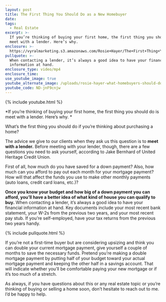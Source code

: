 ```yaml
---
layout: post
title: The First Thing You Should Do as a New Homebuyer
date:
tags:
  - Real Estate
excerpt: >-
  If you’re thinking of buying your first home, the first thing you should do is
  meet with a lender. Here’s why.
enclosure: >-
  https://vyralmarketing.s3.amazonaws.com/Rosie+Hayer/The+First+Thing+You+Should+Do+as+a+New+Homebuyer.mp4
pullquote: >-
  When contacting a lender, it’s always a good idea to have your financial
  information at hand.
enclosure_type: video/mp4
enclosure_time:
use_youtube_image: true
youtube_alternate_image: /uploads/rosie-hayer-what-homebuyers-should-do-first-youtube.jpg
youtube_code: ND-jnF9cnjw
---
```


{% include youtube.html %}

*If you’re thinking of buying your first home, the first thing you should do is meet with a lender. Here’s why. *

What’s the first thing you should do if you’re thinking about purchasing a home?

The advice we give to our clients when they ask us this question is to **meet with a lender.** Before meeting with your lender, though, there are a few questions you need to ask yourself, according to Jake Bernhard of United Heritage Credit Union.

First of all, how much do you have saved for a down payment? Also, how much can you afford to pay out each month for your mortgage payment? How will that affect the funds you use to make other monthly payments (auto loans, credit card loans, etc.)?

**Once you know your budget and how big of a down payment you can afford, you’ll have a better idea of what kind of house you can qualify to buy.** When contacting a lender, it’s always a good idea to have your financial information at hand. Key documents include your most recent bank statement, your W-2s from the previous two years, and your most recent pay stub. If you’re self-employed, have your tax returns from the previous two years handy.&nbsp;

{% include pullquote.html %}

If you’re not a first-time buyer but are considering upsizing and think you can double your current mortgage payment, give yourself a couple of months to save the necessary funds. Pretend you’re making a double mortgage payment by putting half of your budget toward your actual mortgage payment and keeping the other half in a savings account. That will indicate whether you’ll be comfortable paying your new mortgage or if it’s too much of a stretch.&nbsp;

As always, if you have questions about this or any real estate topic or you’re thinking of buying or selling a home soon, don’t hesitate to reach out to me. I’d be happy to help.